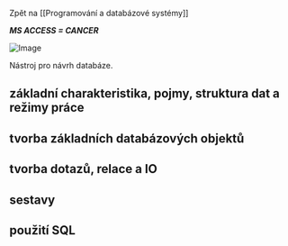 Zpět na  [[Programování a databázové systémy]]

**_MS ACCESS = CANCER_**

![Image](https://media.gcflearnfree.org/content/56f06139c87fa620e88dccb6_03_21_2016/getting_started_intro_interactive.png)

Nástroj pro návrh databáze.

## základní charakteristika, pojmy, struktura dat a režimy práce

## tvorba základních databázových objektů

## tvorba dotazů, relace a IO

## sestavy

## použití SQL
